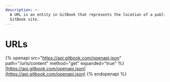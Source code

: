 ```yaml
---
description: >-
  A URL is an entity in GitBook that represents the location of a published
  GitBook site.
---
```


# URLs

{% openapi src="https://api.gitbook.com/openapi.json" path="/urls/content" method="get" expanded="true" %}
[https://api.gitbook.com/openapi.json](https://api.gitbook.com/openapi.json)
{% endopenapi %}

